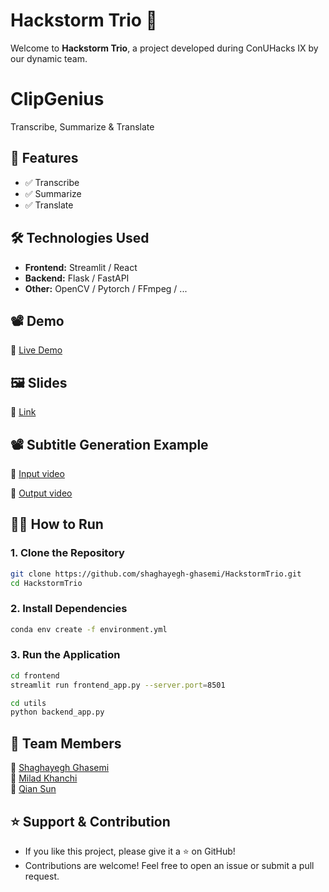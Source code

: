 # Hackstorm Trio 🚀

Welcome to **Hackstorm Trio**, a project developed during ConUHacks IX by our dynamic team.

# ClipGenius

Transcribe, Summarize & Translate​

## 🚀 Features
- ✅ Transcribe
- ✅ Summarize 
- ✅ Translate

## 🛠️ Technologies Used
- **Frontend:** Streamlit / React 
- **Backend:** Flask / FastAPI
- **Other:** OpenCV / Pytorch / FFmpeg / ...

## 📽️ Demo
🔗 [Live Demo](https://www.youtube.com/watch?v=6eV-pa0vTJ0) <!-- Replace with your deployed link or demo video -->

## 🖼️ Slides
🔗 [Link](https://docs.google.com/presentation/d/1qJCVv_6w7r9BogDKMFAWBl-uOdJzI8CR/edit?usp=sharing&ouid=114519568541965646466&rtpof=true&sd=true) <!-- Replace with your deployed link or demo video -->

## 📽️ Subtitle Generation Example
🔗 [Input video](https://drive.google.com/file/d/1x2HlTWOH2_rJJWeEU7xl5na-mtfCqKV2/view?usp=drive_link) <!-- Replace with your deployed link or demo video -->

🔗 [Output video](https://drive.google.com/file/d/1KZcbv3ilAZyG3vM2Q9QxBA-EalwO3Ls0/view?usp=sharing) <!-- Replace with your deployed link or demo video -->


## 🏃‍♂️ How to Run
### **1. Clone the Repository**
```bash
git clone https://github.com/shaghayegh-ghasemi/HackstormTrio.git
cd HackstormTrio
```

### **2. Install Dependencies**
```bash
conda env create -f environment.yml
```

### **3. Run the Application**
```bash
cd frontend
streamlit run frontend_app.py --server.port=8501

cd utils
python backend_app.py 
```

## 👥 Team Members
👤 [Shaghayegh Ghasemi](https://github.com/shaghayegh-ghasemi)  
👤 [Milad Khanchi](https://github.com/Milad-Khanchi)  
👤 [Qian Sun](https://github.com/Chin-Sun)  

## ⭐ Support & Contribution
- If you like this project, please give it a ⭐ on GitHub!
- Contributions are welcome! Feel free to open an issue or submit a pull request.
